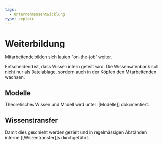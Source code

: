 ```yaml
---
tags:
  - Unternehmensentwicklung
type: explain
---
```

# Weiterbildung

Mitarbeitende bilden sich laufen "on-the-job" weiter.

Entscheidend ist, dass Wissen intern geteilt wird. Die Wissensatenbank soll  nicht nur als Dateiablage, sondern auch in den Köpfen den Mitarbeitenden wachsen.

## Modelle

Theoretisches Wissen und Modell wird unter [[Modelle]] dokumentiert.

## Wissenstransfer

Damit dies geschieht werden gezielt und in regelmässigen Abständen interne [[Wissentransfer]]s durchgeführt.